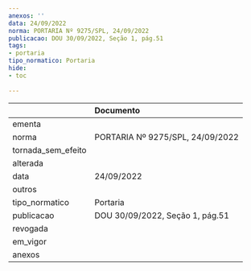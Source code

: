 ```yaml
---
anexos: ''
data: 24/09/2022
norma: PORTARIA Nº 9275/SPL, 24/09/2022
publicacao: DOU 30/09/2022, Seção 1, pág.51
tags:
- portaria
tipo_normatico: Portaria
hide: 
- toc 
 
---
```


|                    | Documento                        |
|:-------------------|:---------------------------------|
| ementa             |                                  |
| norma              | PORTARIA Nº 9275/SPL, 24/09/2022 |
| tornada_sem_efeito |                                  |
| alterada           |                                  |
| data               | 24/09/2022                       |
| outros             |                                  |
| tipo_normatico     | Portaria                         |
| publicacao         | DOU 30/09/2022, Seção 1, pág.51  |
| revogada           |                                  |
| em_vigor           |                                  |
| anexos             |                                  |